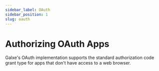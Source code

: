 ```yaml
---
sidebar_label: OAuth
sidebar_position: 1
slug: oauth
---
```


# Authorizing OAuth Apps

Galxe's OAuth implementation supports the standard authorization code grant type for apps that don't have access to a web browser.